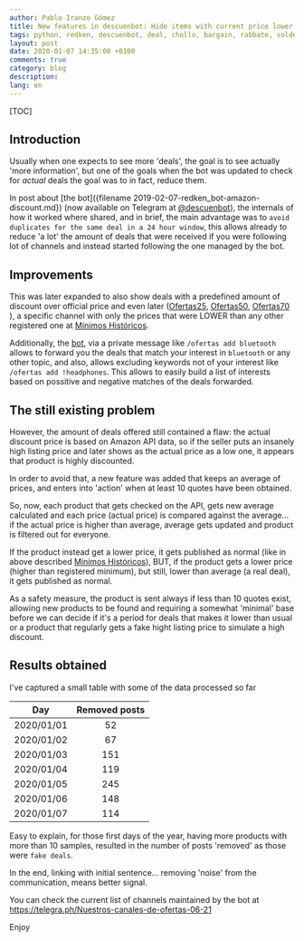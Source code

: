 ```yaml
---
author: Pablo Iranzo Gómez
title: New features in descuenbot: Hide items with current price lower than average
tags: python, redken, descuenbot, deal, chollo, bargain, rabbate, soldes
layout: post
date: 2020-01-07 14:35:00 +0100
comments: true
category: blog
description:
lang: en
---
```

[TOC]

## Introduction

Usually when one expects to see more 'deals', the goal is to see actually 'more information', but one of the goals when the bot was updated to check for *actual* deals the goal was to in fact, reduce them.

In post about [the bot]({filename 2019-02-07-redken_bot-amazon-discount.md}) (now available on Telegram at [@descuenbot](https://t.me/descuenbot)), the internals of how it worked where shared, and in brief, the main advantage was to `avoid duplicates for the same deal in a 24 hour window`, this allows already to reduce 'a lot' the amount of deals that were received if you were following lot of channels and instead started following the one managed by the bot.

## Improvements

This was later expanded to also show deals with a predefined amount of discount over official price and even later ([Ofertas25](https://t.me/ofertas25), [Ofertas50](https://t.me/ofertas50), [Ofertas70](https://t.me/ofertas70) ), a specific channel with only the prices that were LOWER than any other registered one at [Mínimos Históricos](https://t.me/minimos_historicos).

Additionally, the [bot](https://t.me/descuenbot), via a private message like `/ofertas add bluetooth` allows to forward you the deals that match your interest in `bluetooth` or any other topic, and also, allows excluding keywords not of your interest like `/ofertas add !headphones`. This allows to easily build a list of interests based on possitive and negative matches of the deals forwarded.

## The still existing problem

However, the amount of deals offered still contained a flaw: the actual discount price is based on Amazon API data, so if the seller puts an insanely high listing price and later shows as the actual price as a low one, it appears that product is highly discounted.

In order to avoid that, a new feature was added that keeps an average of prices, and enters into 'action' when at least 10 quotes have been obtained.

So, now, each product that gets checked on the API, gets new average calculated and each price (actual price) is compared against the average... if the actual price is higher than average, average gets updated and product is filtered out for everyone.

If the product instead get a lower price, it gets published as normal (like in above described [Mínimos Históricos](https://t.me/minimos_historicos)), BUT, if the product gets a lower price (higher than registered minimum), but still, lower than average (a real deal), it gets published as normal.

As a safety measure, the product is sent always if less than 10 quotes exist, allowing new products to be found and requiring a somewhat 'minimal' base before we can decide if it's a period for deals that makes it lower than usual or a product that regularly gets a fake hight listing price to simulate a high discount.

## Results obtained

I've captured a small table with some of the data processed so far

|    Day     | Removed posts |
| :--------: | :-----------: |
| 2020/01/01 |      52       |
| 2020/01/02 |      67       |
| 2020/01/03 |      151      |
| 2020/01/04 |      119      |
| 2020/01/05 |      245      |
| 2020/01/06 |      148      |
| 2020/01/07 |      114      |

Easy to explain, for those first days of the year, having more products with more than 10 samples, resulted in the number of posts 'removed' as those were `fake deals`.

In the end, linking with initial sentence... removing 'noise' from the communication, means better signal.

You can check the current list of channels maintained by the bot at <https://telegra.ph/Nuestros-canales-de-ofertas-06-21>

Enjoy
